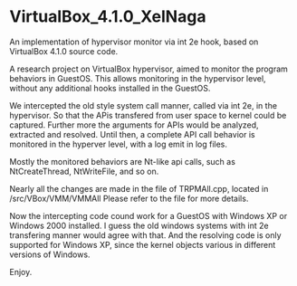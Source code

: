 # VirtualBox_4.1.0_XelNaga
An implementation of hypervisor monitor via int 2e hook, based on VirtualBox 4.1.0 source code.

A research project on VirtualBox hypervisor, aimed to monitor the program behaviors in GuestOS.
This allows monitoring in the hypervisor level, without any additional hooks installed in the GuestOS.

We intercepted the old style system call manner, called via int 2e, in the hypervisor. 
So that the APis transfered from user space to kernel could be captured. 
Further more the arguments for APIs would be analyzed, extracted and resolved.
Until then, a complete API call behavior is monitored in the hyperver level, with a log emit in log files.

Mostly the monitored behaviors are Nt-like api calls, such as NtCreateThread, NtWriteFile, and so on.

Nearly all the changes are made in the file of TRPMAll.cpp, located in /src/VBox/VMM/VMMAll
Please refer to the file for more details.

Now the intercepting code cound work for a GuestOS with Windows XP or Windows 2000 installed. 
I guess the old windows systems with int 2e transfering manner would agree with that.
And the resolving code is only supported for Windows XP, since the kernel objects various in different versions of Windows.

Enjoy.


